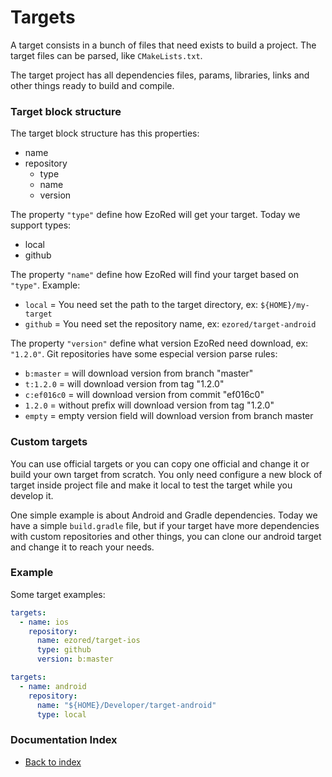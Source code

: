 # Targets

A target consists in a bunch of files that need exists to build a project. The target files can be parsed, like `CMakeLists.txt`.   

The target project has all dependencies files, params, libraries, links and other things ready to build and compile.    

### Target block structure

The target block structure has this properties:
- name
- repository  
  - type
  - name
  - version

The property `"type"` define how EzoRed will get your target. Today we support types:
- local  
- github  

The property `"name"` define how EzoRed will find your target based on `"type"`. Example:  
- `local` = You need set the path to the target directory, ex: `${HOME}/my-target`  
- `github` = You need set the repository name, ex: `ezored/target-android` 

The property `"version"` define what version EzoRed need download, ex: `"1.2.0"`. Git repositories have some especial version parse rules:
- `b:master` = will download version from branch "master" 
- `t:1.2.0` = will download version from tag "1.2.0" 
- `c:ef016c0` = will download version from commit "ef016c0" 
- `1.2.0` = without prefix will download version from tag "1.2.0" 
- `empty` = empty version field will download version from branch master 

### Custom targets

You can use official targets or you can copy one official and change it or build your own target from scratch. You only need configure a new block of target inside project file and make it local to test the target while you develop it.    

One simple example is about Android and Gradle dependencies. Today we have a simple `build.gradle` file, but if your target have more dependencies with custom repositories and other things, you can clone our android target and change it to reach your needs.

### Example

Some target examples:

```yaml
targets:
  - name: ios
    repository:
      name: ezored/target-ios
      type: github
      version: b:master
```

```yaml
targets:
  - name: android
    repository:
      name: "${HOME}/Developer/target-android"
      type: local
``` 

### Documentation Index

- [Back to index](GET-STARTED.md)
